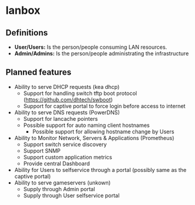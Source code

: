 # lanbox

## Definitions

* **User/Users:** Is the person/people consuming LAN resources.
* **Admin/Admins:** Is the person/people administrating the infrastructure

## Planned features

* Ability to serve DHCP requests (kea dhcp)
  * Support for handling switch tftp boot protocol (<https://github.com/dhtech/swboot>)
  * Support for captive portal to force login before access to internet
* Ability to serve DNS requests (PowerDNS)
  * Support for lancache pointers
  * Possible support for auto naming client hostnames
    * Possible support for allowing hostname change by Users
* Ability to Monitor Network, Servers & Applications (Prometheus)
  * Support switch service discovery
  * Support SNMP
  * Support custom application metrics
  * Provide central Dashboard
* Ability for Users to selfservice through a portal (possibly same as the captive portal)
* Ability to serve gameservers (unkown)
  * Supply through Admin portal
  * Supply through User selfservice portal
